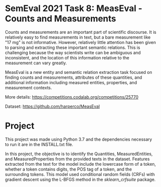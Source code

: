 # SemEval 2021 Task 8: MeasEval - Counts and Measurements
Counts and measurements are an important part of scientific discourse. It is relatively easy to find measurements in text, but a bare measurement like "17 mg" is not informative. However, relatively little attention has been given to parsing and extracting these important semantic relations. This is challenging because the way scientists write can be ambiguous and inconsistent, and the location of this information relative to the measurement can vary greatly.

MeasEval is a new entity and semantic relation extraction task focused on finding counts and measurements, attributes of these quantities, and additional information including measured entities, properties, and measurement contexts.


More details: https://competitions.codalab.org/competitions/25770

Dataset: https://github.com/harperco/MeasEval

# Project
This project was made using Python 3.7 and the dependencies necessary to run it are in the INSTALL.txt file.

In this project, the objective is to identify the Quantities, MeasuredEntities, and MeasuredProperties from the provided texts in the dataset. Features extracted from the text for the model include the lowercase form of a token, whether a token contains digits, the POS tag of a token, and the surrounding tokens. This model used conditional random fields (CRFs) with gradient descent using the L-BFGS method in the *sklearn_crfsuite* package. 